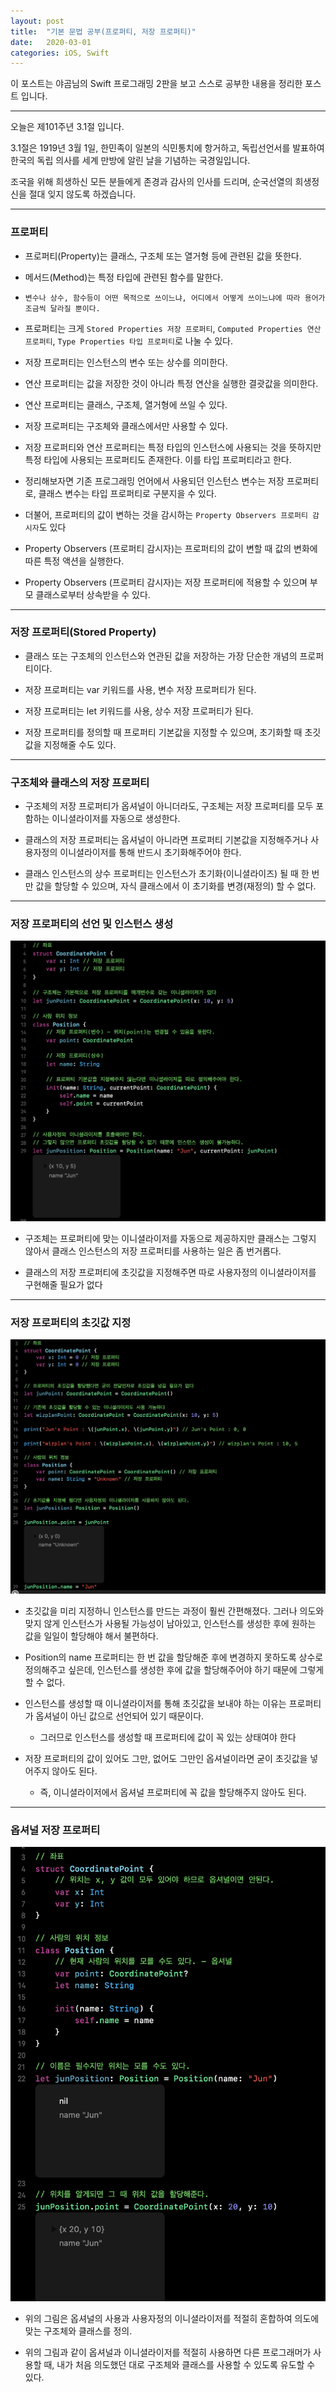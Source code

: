 ```yaml
---
layout: post
title:  "기본 문법 공부(프로퍼티, 저장 프로퍼티)"
date:   2020-03-01
categories: iOS, Swift
---
```


이 포스트는 야곰님의 Swift 프로그래밍 2판을 보고 스스로 공부한 내용을 정리한 포스트 입니다.

- - -

오늘은 제101주년 3.1절 입니다.

3.1절은 1919년 3월 1일, 한민족이 일본의 식민통치에 항거하고, 독립선언서를 발표하여 한국의 독립 의사를 세계 만방에 알린 날을 기념하는 국경일입니다.

조국을 위해 희생하신 모든 분들에게 존경과 감사의 인사를 드리며, 순국선열의 희생정신을 절대 잊지 않도록 하겠습니다.

- - -

### 프로퍼티

- 프로퍼티(Property)는 클래스, 구조체 또는 열거형 등에 관련된 값을 뜻한다.

- 메서드(Method)는 특정 타입에 관련된 함수를 말한다.

- `변수나 상수, 함수등이 어떤 목적으로 쓰이느냐, 어디에서 어떻게 쓰이느냐에 따라 용어가 조금씩 달라질 뿐이다.`

- 프로퍼티는 크게 `Stored Properties 저장 프로퍼티`, `Computed Properties 연산 프로퍼티`, `Type Properties 타입 프로퍼티`로 나눌 수 있다.

- 저장 프로퍼티는 인스턴스의 변수 또는 상수를 의미한다.

- 연산 프로퍼티는 값을 저장한 것이 아니라 특정 연산을 실행한 결괏값을 의미한다.

- 연산 프로퍼티는 클래스, 구조체, 열거형에 쓰일 수 있다.

- 저장 프로퍼티는 구조체와 클래스에서만 사용할 수 있다.

- 저장 프로퍼티와 연산 프로퍼티는 특정 타입의 인스턴스에 사용되는 것을 뜻하지만 특정 타입에 사용되는 프로퍼티도 존재한다. 이를 타입 프로퍼티라고 한다.

- 정리해보자면 기존 프로그래밍 언어에서 사용되던 인스턴스 변수는 저장 프로퍼티로, 클래스 변수는 타입 프로퍼티로 구분지을 수 있다.

- 더불어, 프로퍼티의 값이 변하는 것을 감시하는 `Property Observers 프로퍼티 감시자`도 있다

- Property Observers (프로퍼티 감시자)는 프로퍼티의 값이 변할 때 값의 변화에 따른 특정 액션을 실행한다.

- Property Observers (프로퍼티 감시자)는 저장 프로퍼티에 적용할 수 있으며 부모 클래스로부터 상속받을 수 있다.

- - -

### 저장 프로퍼티(Stored Property)

- 클래스 또는 구조체의 인스턴스와 연관된 값을 저장하는 가장 단순한 개념의 프로퍼티이다.

- 저장 프로퍼티는 var 키워드를 사용, 변수 저장 프로퍼티가 된다. 

- 저장 프로퍼티는 let 키워드를 사용, 상수 저장 프로퍼티가 된다.

- 저장 프로퍼티를 정의할 때 프로퍼티 기본값을 지정할 수 있으며, 초기화할 때 초깃값을 지정해줄 수도 있다.

- - -

### 구조체와 클래스의 저장 프로퍼티

- 구조체의 저장 프로퍼티가 옵셔널이 아니더라도, 구조체는 저장 프로퍼티를 모두 포함하는 이니셜라이저를 자동으로 생성한다.

- 클래스의 저장 프로퍼티는 옵셔널이 아니라면 프로퍼티 기본값을 지정해주거나 사용자정의 이니셜라이저를 통해 반드시 초기화해주어야 한다.

- 클래스 인스턴스의 상수 프로퍼티는 인스턴스가 초기화(이니셜라이즈) 될 때 한 번만 값을 할당할 수 있으며, 자식 클래스에서 이 초기화를 변경(재정의) 할 수 없다.

- - -

### 저장 프로퍼티의 선언 및 인스턴스 생성

![PropertyImage-1](https://github.com/VincentGeranium/VincentGeranium.github.io/blob/master/assets/img/PropertyImage-1.png?raw=true)

- 구조체는 프로퍼티에 맞는 이니셜라이저를 자동으로 제공하지만 클래스는 그렇지 않아서 클래스 인스턴스의 저장 프로퍼티를 사용하는 일은 좀 번거롭다.

- 클래스의 저장 프로퍼티에 초깃값을 지정해주면 따로 사용자정의 이니셜라이저를 구현해줄 필요가 없다

- - -

### 저장 프로퍼티의 초깃값 지정

![PropertyImage-2](https://github.com/VincentGeranium/VincentGeranium.github.io/blob/master/assets/img/PropertyImage-2.png?raw=true)

- 초깃값을 미리 지정하니 인스턴스를 만드는 과정이 훨씬 간편해졌다. 그러나 의도와 맞지 않게 인스턴스가 사용될 가능성이 남아있고, 인스턴스를 생성한 후에 원하는 값을 일일이 할당해야 해서 불편하다.

- Position의 name 프로퍼티는 한 번 값을 할당해준 후에 변경하지 못하도록 상수로 정의해주고 싶은데, 인스턴스를 생성한 후에 값을 할당해주어야 하기 때문에 그렇게 할 수 없다.

- 인스턴스를 생성할 때 이니셜라이저를 통해 초깃값을 보내야 하는 이유는 프로퍼티가 옵셔널이 아닌 값으로 선언되어 있기 때문이다.

    - 그러므로 인스턴스를 생성할 때 프로퍼티에 값이 꼭 있는 상태여야 한다
    
- 저장 프로퍼티의 값이 있어도 그만, 없어도 그만인 옵셔널이라면 굳이 초깃값을 넣어주지 않아도 된다.

    - 즉, 이니셜라이저에서 옵셔널 프로퍼티에 꼭 값을 할당해주지 않아도 된다.
    
- - -

### 옵셔널 저장 프로퍼티

![PropertyImage-3](https://github.com/VincentGeranium/VincentGeranium.github.io/blob/master/assets/img/PropertyImage-3.png?raw=true)

- 위의 그림은 옵셔널의 사용과 사용자정의 이니셜라이저를 적절히 혼합하여 의도에 맞는 구조체와 클래스를 정의.

- 위의 그림과 같이 옵셔널과 이니셜라이저를 적절히 사용하면 다른 프로그래머가 사용할 때, 내가 처음 의도했던 대로 구조체와 클래스를 사용할 수 있도록 유도할 수 있다.